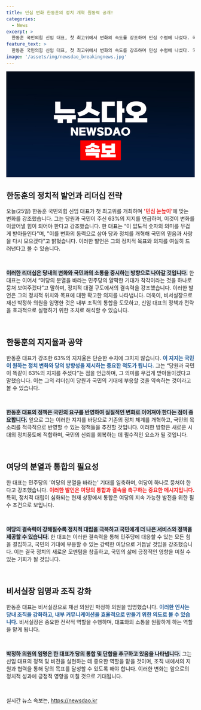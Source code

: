 ```yaml
---
title: 민심 변화 한동훈의 정치 개혁 원동력 공개!
categories:
  - News
excerpt: >
  한동훈 국민의힘 신임 대표, 첫 최고위에서 변화의 속도를 강조하며 민심 수렴에 나섰다. 국민의 믿음과 사랑을 다시 모으겠다는 의지를 드러내며 여당 단합을 다짐했다. 그가 이끌어갈 정치 개혁은 어떤 모습을 띨까?
feature_text: >
  한동훈 국민의힘 신임 대표, 첫 최고위에서 변화의 속도를 강조하며 민심 수렴에 나섰다. 국민의 믿음과 사랑을 다시 모으겠다는 의지를 드러내며 여당 단합을 다짐했다. 그가 이끌어갈 정치 개혁은 어떤 모습을 띨까?
image: '/assets/img/newsdao_breakingnews.jpg'
---
```


<p><img src="/assets/img/newsdao_breakingnews.jpg" alt="pcversion 속보" /></p>

<h2 data-ke-size="size26">한동훈의 정치적 발언과 리더십 전략</h2>

<p data-ke-size="size16">오늘(25일) 한동훈 국민의힘 신임 대표가 첫 최고위를 개최하며 <b><span style="color: #ee2323;">'민심 눈높이'</span></b>에 맞는 변화를 강조했습니다. 그는 당원과 국민이 주신 63%의 지지를 언급하며, 이것이 변화를 이끌어낼 힘이 되어야 한다고 강조했습니다. 한 대표는 “이 압도적 숫자의 의미를 무겁게 받아들인다"며, "이를 변화의 동력으로 삼아 당과 정치를 개혁해 국민의 믿음과 사랑을 다시 모으겠다”고 밝혔습니다. 이러한 발언은 그의 정치적 목표와 의지를 여실히 드러낸다고 볼 수 있습니다.</p>

<p data-ke-size="size16">&nbsp;</p>

<p><b><span style="background-color: #21538527;">이러한 리더십은 당내의 변화와 국민과의 소통을 중시하는 방향으로 나아갈 것입니다.</span></b> 한 대표는 이어서 “여당의 분열을 바라는 민주당의 얄팍한 기대가 착각이라는 것을 하나로 뭉쳐 보여주겠다”고 말하며, 정치적 대결 구도에서의 결속력을 강조했습니다. 이러한 발언은 그의 정치적 위치와 목표에 대한 확고한 의지를 나타냅니다. 더욱이, 비서실장으로 재선 박정하 의원을 임명한 것은 내부 조직의 통합을 도모하고, 신임 대표의 정책과 전략을 효과적으로 실행하기 위한 조치로 해석할 수 있습니다. </p>

<p data-ke-size="size16">&nbsp;</p>

<h2 data-ke-size="size26">한동훈의 지지율과 공약</h2>

<p data-ke-size="size16">한동훈 대표가 강조한 63%의 지지율은 단순한 수치에 그치지 않습니다. <b><span style="color: #1a5490;">이 지지는 국민이 원하는 정치 변화와 당의 방향성을 제시하는 중요한 척도가 됩니다.</span></b> 그는 “당원과 국민이 똑같이 63%의 지지를 주셨다”는 점을 언급하며, 그 의미를 무겁게 받아들이겠다고 말했습니다. 이는 그의 리더십이 당원과 국민의 기대에 부응할 것을 약속하는 것이라고 볼 수 있습니다. </p>

<p data-ke-size="size16">&nbsp;</p>

<p><b><span style="background-color: #21538527;">한동훈 대표의 정책은 국민의 요구를 반영하여 실질적인 변화로 이어져야 한다는 점이 중요합니다.</span></b> 앞으로 그는 이러한 지지를 바탕으로 기존의 정치 체계를 개혁하고, 국민의 목소리를 적극적으로 반영할 수 있는 정책들을 추진할 것입니다. 이러한 방향은 새로운 시대의 정치풍토에 적합하며, 국민의 신뢰를 회복하는 데 필수적인 요소가 될 것입니다.</p>

<p data-ke-size="size16">&nbsp;</p>

<h2 data-ke-size="size26">여당의 분열과 통합의 필요성</h2>

<p data-ke-size="size16">한 대표는 민주당의 '여당의 분열을 바라는' 기대를 일축하며, 여당이 하나로 뭉쳐야 한다고 강조했습니다. <b><span style="color: #ee2323;">이러한 발언은 여당의 통합과 결속을 촉구하는 중요한 메시지입니다.</span></b> 특히, 정치적 대립이 심화되는 현재 상황에서 통합은 여당의 지속 가능한 발전을 위한 필수 조건으로 보입니다.</p>

<p data-ke-size="size16">&nbsp;</p>

<p><b><span style="background-color: #21538527;">여당의 결속력이 강해질수록 정치적 대립을 극복하고 국민에게 더 나은 서비스와 정책을 제공할 수 있습니다.</span></b> 한 대표는 이러한 결속력을 통해 민주당에 대응할 수 있는 모든 힘을 결집하고, 국민의 기대에 부응할 수 있는 강력한 여당으로 거듭날 것임을 강조했습니다. 이는 결국 정치의 새로운 모멘텀을 창출하고, 국민의 삶에 긍정적인 영향을 미칠 수 있는 기회가 될 것입니다.</p>

<p data-ke-size="size16">&nbsp;</p>

<h2 data-ke-size="size26">비서실장 임명과 조직 강화</h2>

<p data-ke-size="size16">한동훈 대표는 비서실장으로 재선 의원인 박정하 의원을 임명했습니다. <b><span style="color: #1a5490;">이러한 인사는 당내 조직을 강화하고, 내부 커뮤니케이션을 효율적으로 만들기 위한 의도로 볼 수 있습니다.</span></b> 비서실장은 중요한 전략적 역할을 수행하며, 대표와의 소통을 원활하게 하는 역할을 맡게 됩니다. </p>

<p data-ke-size="size16">&nbsp;</p>

<p><b><span style="background-color: #21538527;">박정하 의원의 임명은 한 대표가 당의 통합 및 단합을 추구하고 있음을 나타냅니다.</span></b> 그는 신임 대표의 정책 및 비전을 실현하는 데 중요한 역할을 맡을 것이며, 조직 내에서의 지원과 협력을 통해 당의 목표를 달성할 수 있도록 해야 합니다. 이러한 변화는 앞으로의 정치적 성과에 긍정적 영향을 미칠 것으로 기대됩니다.</p>

<p data-ke-size="size16">&nbsp;</p>
실시간 뉴스 속보는, <a href="https://newsdao.kr" rel="dofollow">https://newsdao.kr</a>


